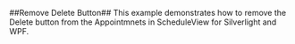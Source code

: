 ##Remove Delete Button##
This example demonstrates how to remove the Delete button from the Appointmnets in ScheduleView for Silverlight and WPF.